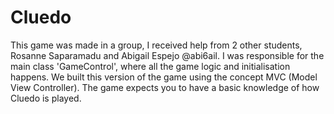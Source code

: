 # Cluedo
This game was made in a group, I received help from 2 other students, Rosanne Saparamadu and Abigail Espejo @abi6ail. I was responsible for the main class 'GameControl', where all the game logic and initialisation happens. We built this version of the game using the concept MVC (Model View Controller). The game expects you to have a basic knowledge of how Cluedo is played.
